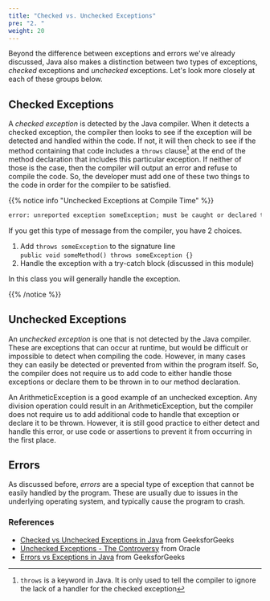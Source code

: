 ```yaml
---
title: "Checked vs. Unchecked Exceptions"
pre: "2. "
weight: 20
---
```


Beyond the difference between exceptions and errors we've already discussed, Java also makes a distinction between two types of exceptions, _checked_ exceptions and _unchecked_ exceptions. Let's look more closely at each of these groups below. 

## Checked Exceptions

A _checked exception_ is detected by the Java compiler. When it detects a checked exception, the compiler then looks to see if the exception will be detected and handled within the code. If not, it will then check to see if the method containing that code includes a `throws` clause[^1] at the end of the method declaration that includes this particular exception. If neither of those is the case, then the compiler will output an error and refuse to compile the code. So, the developer must add one of these two things to the code in order for the compiler to be satisfied. 

[^1]: `throws` is a keyword in Java. It is only used to tell the compiler to ignore the lack of a handler for the checked exception

{{% notice info "Unchecked Exceptions at Compile Time" %}}

```tex
error: unreported exception someException; must be caught or declared to be thrown
```
If you get this type of message from the compiler, you have 2 choices.
1. Add `throws someException` to the signature line<br>`public void someMethod() throws someException {}`
1. Handle the exception with a try-catch block (discussed in this module)

In this class you will generally handle the exception.

{{% /notice %}}

## Unchecked Exceptions

An _unchecked exception_ is one that is not detected by the Java compiler. These are exceptions that can occur at runtime, but would be difficult or impossible to detect when compiling the code. However, in many cases they can easily be detected or prevented from within the program itself. So, the compiler does not require us to add code to either handle those exceptions or declare them to be thrown in to our method declaration. 

An ArithmeticException is a good example of an unchecked exception. Any division operation could result in an ArithmeticException, but the compiler does not require us to add additional code to handle that exception or declare it to be thrown. However, it is still good practice to either detect and handle this error, or use code or assertions to prevent it from occurring in the first place. 

## Errors

As discussed before, _errors_ are a special type of exception that cannot be easily handled by the program. These are usually due to issues in the underlying operating system, and typically cause the program to crash.  

### References

* [Checked vs Unchecked Exceptions in Java](https://www.geeksforgeeks.org/checked-vs-unchecked-exceptions-in-java/) from GeeksforGeeks
* [Unchecked Exceptions - The Controversy](https://docs.oracle.com/javase/tutorial/essential/exceptions/runtime.html) from Oracle
* [Errors vs Exceptions in Java](https://www.geeksforgeeks.org/errors-v-s-exceptions-in-java/) from GeeksforGeeks
